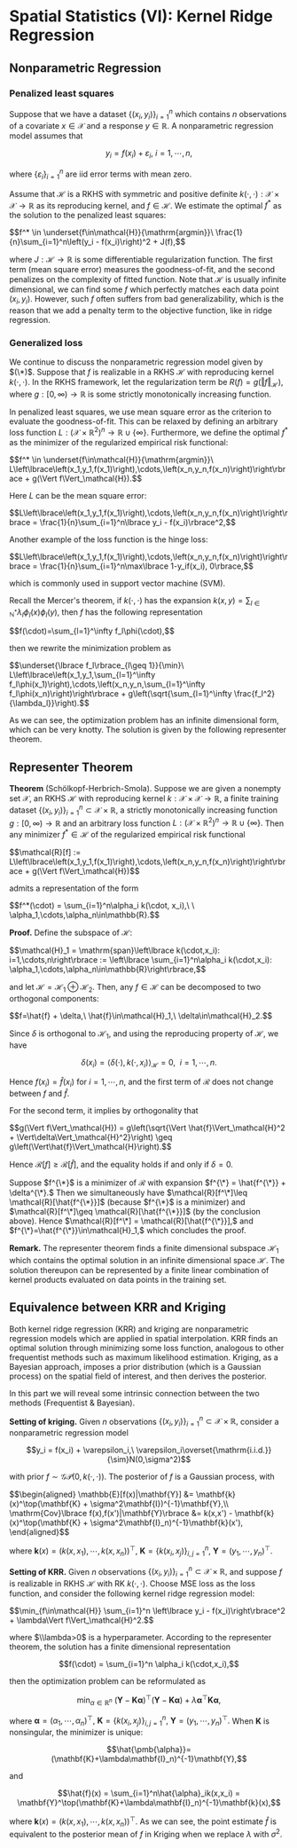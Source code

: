# Spatial Statistics (VI): Kernel Ridge Regression
## Nonparametric Regression
### Penalized least squares
Suppose that we have a dataset $\lbrace (x_i,y_i)\rbrace_{i=1}^n$ which contains $n$ observations of a covariate $x\in\mathcal{X}$ and a response $y\in\mathbb{R}.$ A nonparametric regression model assumes that

$$y_i = f(x_i) + \varepsilon_i,\ i=1,\cdots,n,\tag{*}$$

where $\lbrace\varepsilon_i\rbrace_{i=1}^n$ are iid error terms with mean zero. 

Assume that $\mathcal{H}$ is a RKHS with symmetric and positive definite $k(\cdot,\cdot):\mathcal{X}\times\mathcal{X}\to\mathbb{R}$ as its reproducing kernel, and $f\in\mathcal{H}.$ We estimate the optimal $f^*$ as the solution to the penalized least squares:
<p>
  $$f^* \in \underset{f\in\mathcal{H}}{\mathrm{argmin}}\ \frac{1}{n}\sum_{i=1}^n\left(y_i - f(x_i)\right)^2 + J(f),$$
</p>

where $J:\mathcal{H}\to\mathbb{R}$ is some differentiable regularization function. The first term (mean square error) measures the goodness-of-fit, and the second penalizes on the complexity of fitted function. Note that $\mathcal{H}$ is usually infinite dimensional, we can find some $f$ which perfectly matches each data point $(x_i,y_i)$. However, such $f$ often suffers from bad generalizability, which is the reason that we add a penalty term to the objective function, like in ridge regression.

### Generalized loss
We continue to discuss the nonparametric regression model given by $(\*)$. Suppose that $f$ is realizable in a RKHS $\mathcal{H}$ with reproducing kernel $k(\cdot,\cdot)$. In the RKHS framework, let the regularization term be $R(f)=g(\Vert f\Vert_\mathcal{H}),$ where $g:[0,\infty)\to\mathbb{R}$ is some strictly monotonically increasing function.

In penalized least squares, we use mean square error as the criterion to evaluate the goodness-of-fit. This can be relaxed by defining an arbitrary loss function $L:(\mathcal{X}\times\mathbb{R}^2)^n \to \mathbb{R}\cup\lbrace\infty\rbrace.$  Furthermore, we define the optimal $f^*$ as the minimizer of the regularized empirical risk functional:

<p>
  $$f^* \in \underset{f\in\mathcal{H}}{\mathrm{argmin}}\ L\left\lbrace\left(x_1,y_1,f(x_1)\right),\cdots,\left(x_n,y_n,f(x_n)\right)\right\rbrace + g(\Vert f\Vert_\mathcal{H}).$$
</p>

Here $L$ can be the mean square error:
<p>
  $$L\left\lbrace\left(x_1,y_1,f(x_1)\right),\cdots,\left(x_n,y_n,f(x_n)\right)\right\rbrace = \frac{1}{n}\sum_{i=1}^n\lbrace y_i - f(x_i)\rbrace^2,$$
</p>

Another example of the loss function is the hinge loss:
<p>
  $$L\left\lbrace\left(x_1,y_1,f(x_1)\right),\cdots,\left(x_n,y_n,f(x_n)\right)\right\rbrace = \frac{1}{n}\sum_{i=1}^n\max\lbrace 1-y_if(x_i), 0\rbrace,$$
</p>
which is commonly used in support vector machine (SVM).

Recall the Mercer's theorem, if $k(\cdot,\cdot)$ has the expansion $k(x,y)=\sum_{l\in\mathbb{N}^*}\lambda_l\phi_l(x)\phi_l(y),$ then $f$ has the following representation
<p>
  $$f(\cdot)=\sum_{l=1}^\infty f_l\phi(\cdot),$$
</p>

then we rewrite the minimization problem as
<p>
  $$\underset{\lbrace f_l\rbrace_{l\geq 1}}{\min}\ L\left\lbrace\left(x_1,y_1,\sum_{l=1}^\infty f_l\phi(x_1)\right),\cdots,\left(x_n,y_n,\sum_{l=1}^\infty f_l\phi(x_n)\right)\right\rbrace + g\left(\sqrt{\sum_{l=1}^\infty \frac{f_l^2}{\lambda_l}}\right).$$
</p>

As we can see, the optimization problem has an infinite dimensional form, which can be very knotty. The solution is given by the following representer theorem.

## Representer Theorem
**Theorem** (Schölkopf-Herbrich-Smola). Suppose we are given a nonempty set $\mathcal{X}$, an RKHS $\mathcal{H}$ with reproducing kernel $k:\mathcal{X}\times\mathcal{X}\to\mathbb{R},$ a
finite training dataset $\lbrace(x_i, y_i)\rbrace_{i=1}^n\subset\mathcal{X}\times\mathbb{R},$ a strictly monotonically increasing function  $g:[0,\infty)\to\mathbb{R}$ and an arbitrary loss function $L:(\mathcal{X}\times\mathbb{R}^2)^n \to \mathbb{R}\cup\lbrace\infty\rbrace.$ Then any minimizer $f^*\in\mathcal{H}$ of the regularized empirical risk functional
<p>
  $$\mathcal{R}[f] := L\left\lbrace\left(x_1,y_1,f(x_1)\right),\cdots,\left(x_n,y_n,f(x_n)\right)\right\rbrace + g(\Vert f\Vert_\mathcal{H})$$
</p>

admits a representation of the form
<p>
  $$f^*(\cdot) = \sum_{i=1}^n\alpha_i k(\cdot, x_i),\ \ \alpha_1,\cdots,\alpha_n\in\mathbb{R}.$$
</p>

**Proof.** Define the subspace of $\mathcal{H}$:
<p>
  $$\mathcal{H}_1 = \mathrm{span}\left\lbrace k(\cdot,x_i): i=1,\cdots,n\right\rbrace := \left\lbrace \sum_{i=1}^n\alpha_i k(\cdot,x_i): \alpha_1,\cdots,\alpha_n\in\mathbb{R}\right\rbrace,$$
</p>

and let $\mathcal{H}=\mathcal{H}_1\oplus\mathcal{H}_2.$ Then, any $f\in\mathcal{H}$ can be decomposed to two orthogonal components:
<p>
  $$f=\hat{f} + \delta,\ \hat{f}\in\mathcal{H}_1,\ \delta\in\mathcal{H}_2.$$
</p>

Since $\delta$ is orthogonal to $\mathcal{H}_1,$ and using the reproducing property of $\mathcal{H},$ we have

$$\delta(x_i) = \langle\delta(\cdot), k(\cdot,x_i)\rangle_\mathcal{H} = 0,\ \ i=1,\cdots,n.$$

Hence $f(x_i)=\hat{f}(x_i)$ for $i=1,\cdots,n,$ and the first term of $\mathcal{R}$ does not change between $f$ and $\hat{f}.$

For the second term, it implies by orthogonality that
<p>
  $$g(\Vert f\Vert_\mathcal{H}) = g\left(\sqrt{\Vert \hat{f}\Vert_\mathcal{H}^2 + \Vert\delta\Vert_\mathcal{H}^2}\right) \geq g\left(\Vert\hat{f}\Vert_\mathcal{H}\right).$$
</p>

Hence $\mathcal{R}[f]\geq\mathcal{R}[\hat{f}]$, and the equality holds if and only if $\delta = 0.$ 

Suppose $f^{\*}$ is a minimizer of $\mathcal{R}$ with expansion $f^{\*} = \hat{f^{\*}} + \delta^{\*}.$ Then we simultaneously have $\mathcal{R}[f^\*]\leq \mathcal{R}[\hat{f^{\*}}]$ (because $f^{\*}$ is a minimizer) and $\mathcal{R}[f^\*]\geq \mathcal{R}[\hat{f^{\*}}]$ (by the conclusion above). Hence $\mathcal{R}[f^\*] = \mathcal{R}[\hat{f^{\*}}],$ and
$f^{\*}=\hat{f^{\*}}\in\mathcal{H}_1,$ which concludes the proof.

**Remark.** The representer theorem finds a finite dimensional subspace $\mathcal{H}_1$ which contains the optimal solution in an infinite dimensional space $\mathcal{H}.$ The solution thereupon can be represented by a finite linear combination of kernel products evaluated on data points in the training set.


## Equivalence between KRR and Kriging
Both kernel ridge regression (KRR) and kriging are nonparametric regression models which are applied in spatial interpolation. KRR finds an optimal solution through minimizing some loss function, analogous to other frequentist methods such as maximum likelihood estimation. Kriging, as a Bayesian approach, imposes a prior distribution (which is a Gaussian process) on the spatial field of interest, and then derives the posterior.

In this part we will reveal some intrinsic connection between the two methods (Frequentist & Bayesian).

**Setting of kriging.** Given $n$ observations $\lbrace(x_i,y_i)\rbrace_{i=1}^n\subset\mathcal{X}\times\mathbb{R},$ consider a nonparametric regression model 

$$y_i = f(x_i) + \varepsilon_i,\ \varepsilon_i\overset{\mathrm{i.i.d.}}{\sim}N(0,\sigma^2)$$

with prior $f\sim\mathcal{GP}\left(0,k(\cdot,\cdot)\right).$ The posterior of $f$ is a Gaussian process, with
<p>
  $$\begin{aligned}
  \mathbb{E}[f(x)|\mathbf{Y}] &= \mathbf{k}(x)^\top(\mathbf{K} + \sigma^2\mathbf{I})^{-1}\mathbf{Y},\\
  \mathrm{Cov}\lbrace f(x),f(x')|\mathbf{Y}\rbrace &= k(x,x') - \mathbf{k}(x)^\top(\mathbf{K} + \sigma^2\mathbf{I}_n)^{-1}\mathbf{k}(x'),
  \end{aligned}$$
</p>

where $\mathbf{k}(x)=\left(k(x,x_1),\cdots,k(x,x_n)\right)^\top,\ \mathbf{K}=\lbrace k(x_i,x_j)\rbrace_{i,j=1}^n,\ \mathbf{Y}=(y_1,\cdots,y_n)^\top.$

**Setting of KRR.** Given $n$ observations $\lbrace(x_i,y_i)\rbrace_{i=1}^n\subset\mathcal{X}\times\mathbb{R},$ and suppose $f$ is realizable in RKHS $\mathcal{H}$ with RK $k(\cdot,\cdot).$ Choose MSE loss as the loss function, and consider the following kernel ridge regression model:
<p>
  $$\min_{f\in\mathcal{H}} \sum_{i=1}^n \left\lbrace y_i - f(x_i)\right\rbrace^2 + \lambda\Vert f\Vert_\mathcal{H}^2.$$
</p>

where $\\lambda>0$ is a hyperparameter. According to the representer theorem, the solution has a finite dimensional representation 

$$f(\cdot) = \sum_{i=1}^n \alpha_i k(\cdot,x_i),$$

then the optimization problem can be reformulated as

$$\min_{\alpha\in\mathbb{R}^n}\ (\mathbf{Y} - \mathbf{K}\pmb{\alpha})^\top(\mathbf{Y} - \mathbf{K}\pmb{\alpha}) + \lambda\pmb{\alpha}^\top\mathbf{K}\pmb{\alpha},$$

where $\pmb{\alpha}=(\alpha_1,\cdots,\alpha_n)^\top,\ \mathbf{K}=\lbrace k(x_i,x_j)\rbrace_{i,j=1}^n,\ \mathbf{Y}=(y_1,\cdots,y_n)^\top.$ When $\mathbf{K}$ is nonsingular, the minimizer is unique:

$$\hat{\pmb{\alpha}}=(\mathbf{K}+\lambda\mathbf{I}_n)^{-1}\mathbf{Y},$$

and 

$$\hat{f}(x) = \sum_{i=1}^n\hat{\alpha}_ik(x,x_i) = \mathbf{Y}^\top(\mathbf{K}+\lambda\mathbf{I}_n)^{-1}\mathbf{k}(x),$$

where $\mathbf{k}(x)=\left(k(x,x_1),\cdots,k(x,x_n)\right)^\top.$ As we can see, the point estimate $\hat{f}$ is equivalent to the posterior mean of $f$ in Kriging when we replace $\lambda$ with $\sigma^2.$
